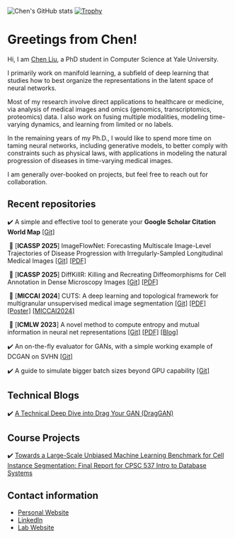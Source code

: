 <!--
**ChenLiu-1996/ChenLiu-1996** is a ✨ _special_ ✨ repository because its `README.md` (this file) appears on your GitHub profile.
-->

![Chen's GitHub stats](https://github-readme-stats.vercel.app/api?username=ChenLiu-1996&show_icons=true&theme=gruvbox)
[![Trophy](https://github-profile-trophy.vercel.app/?username=chenliu-1996&theme=onedark)](https://github.com/ryo-ma/github-profile-trophy)

# Greetings from Chen!

Hi, I am [Chen Liu](https://chenliu-1996.github.io/), a PhD student in Computer Science at Yale University.

I primarily work on manifold learning, a subfield of deep learning that studies how to best organize the representations in the latent space of neural networks.
                                    
Most of my research involve direct applications to healthcare or medicine, via analysis of medical images and omics (genomics, transcriptomics, proteomics) data. I also work on fusing multiple modalities, modeling time-varying dynamics, and learning from limited or no labels.

In the remaining years of my Ph.D., I would like to spend more time on taming neural networks, including generative models, to better comply with constraints such as physical laws, with applications in modeling the natural progression of diseases in time-varying medical images.

I am generally over-booked on projects, but feel free to reach out for collaboration.

## Recent repositories
:heavy_check_mark: A simple and effective tool to generate your **Google Scholar Citation World Map** [[Git]](https://github.com/ChenLiu-1996/CitationMap)

&nbsp;🎉  [**ICASSP 2025**] ImageFlowNet: Forecasting Multiscale Image-Level Trajectories of Disease Progression with Irregularly-Sampled Longitudinal Medical Images [[Git]](https://github.com/ChenLiu-1996/ImageFlowNet) [[PDF]](https://arxiv.org/pdf/2406.14794)

&nbsp;🎉  [**ICASSP 2025**] DiffKillR: Killing and Recreating Diffeomorphisms for Cell Annotation in Dense Microscopy Images [[Git]](https://github.com/ChenLiu-1996/DiffKillR) [[PDF]](https://arxiv.org/pdf/2410.03058)

&nbsp;🎉  [**MICCAI 2024**] CUTS: A deep learning and topological framework for multigranular unsupervised medical image segmentation [[Git]](https://github.com/ChenLiu-1996/CUTS) [[PDF]](https://arxiv.org/pdf/2209.11359) [[Poster]](https://chenliu-1996.github.io/posters/CUTS_MICCAI2024_poster.pdf) [[MICCAI2024]](https://link.springer.com/chapter/10.1007/978-3-031-72111-3_15)

&nbsp;🎉  [**ICMLW 2023**] A novel method to compute entropy and mutual information in neural net representations [[Git]](https://github.com/ChenLiu-1996/DiffusionSpectralEntropy) [[PDF]](https://arxiv.org/pdf/2312.04823) [[Blog]](https://chenliu-1996.github.io/blogs/Explain_DSE_DSMI/main.pdf)

:heavy_check_mark: An on-the-fly evaluator for GANs, with a simple working example of DCGAN on SVHN [[Git]](https://github.com/ChenLiu-1996/GAN-evaluator)

:heavy_check_mark: A guide to simulate bigger batch sizes beyond GPU capability [[Git]](https://github.com/ChenLiu-1996/SimulateBiggerBatchSize)

## Technical Blogs

:heavy_check_mark: <a href="https://chenliu-1996.github.io/blogs/ExplainDragGAN/main.pdf" target="_blank">A Technical Deep Dive into Drag Your GAN (DragGAN)</a>

## Course Projects

:heavy_check_mark: <a href="https://chenliu-1996.github.io/projects/CellSegBenchmark/main.pdf" target="_blank">Towards a Large-Scale Unbiased Machine Learning
Benchmark for Cell Instance Segmentation: Final Report for CPSC 537 Intro to Database Systems</a>

## Contact information
- [Personal Website](https://chenliu-1996.github.io/)
- [LinkedIn](https://www.linkedin.com/in/chenliu1996/)
- [Lab Website](https://krishnaswamylab.org/members)

